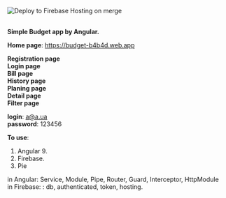 ![Deploy to Firebase Hosting on merge](https://github.com/maxvanny2010/budget/workflows/Deploy%20to%20Firebase%20Hosting%20on%20merge/badge.svg?branch=master)
<br/>
<br/>

**Simple Budget app by Angular.**<br/>

**Home page**: https://budget-b4b4d.web.app

**Registration page**<br/>
**Login page**<br/>
**Bill page**<br/>
**History page**<br/>
**Planing page**<br/>
**Detail page**<br/>
**Filter page**<br/>

**login**: a@a.ua <br/>
**password**: 123456

**To use**:

1. Angular 9.<br/>
2. Firebase.<br/>
3. Pie

in Angular: Service, Module, Pipe, Router, Guard, Interceptor, HttpModule <br/>
in Firebase: : db, authenticated, token, hosting.
